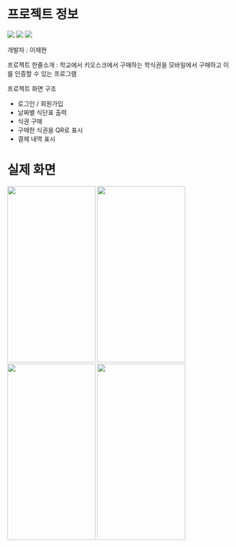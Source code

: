 # 프로젝트 정보

<a><img src="https://img.shields.io/badge/-Flutter-387ADF?style=flat-plastic&logo=Flutter&logoColor=white"/>
<img src="https://img.shields.io/badge/-Provider-FBA834?style=flat-plastic&logo=Provider&logoColor=white"/>
<img src="https://img.shields.io/badge/-Github-black?style=flat-plastic&logo=Github&logoColor=white"/></a>

개발자 : 이재현


프로젝트 한줄소개 : 학교에서 키오스크에서 구매하는 학식권을 모바일에서 구매하고 이를 인증할 수 있는 프로그램


프로젝트 화면 구조
- 로그인 / 회원가입
- 날짜별 식단표 출력
- 식권 구매
- 구매한 식권을 QR로 표시
- 결제 내역 표시


# 실제 화면
<img src="https://github.com/have-a-meal/front_have_a_meal/assets/77985708/d69dd2cb-92cd-4d55-bc48-393b0013cd05.png"  width="200" height="400"/>
<img src="https://github.com/have-a-meal/front_have_a_meal/assets/77985708/981a8977-434e-4b1d-9618-b5ae94efad2f.png"  width="200" height="400"/>
<img src="https://github.com/have-a-meal/front_have_a_meal/assets/77985708/f19e389f-3e6d-460d-b728-a58a996d068c.png"  width="200" height="400"/>
<img src="https://github.com/have-a-meal/front_have_a_meal/assets/77985708/172424c3-3035-42ab-bfe8-99c3dd39bccd.png"  width="200" height="400"/>
